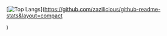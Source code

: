 [![Top Langs](https://github-readme-stats.vercel.app/api/top-langs/?username=zazilicious)](https://github.com/zazilicious/github-readme-stats&layout=compact

)
